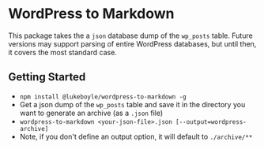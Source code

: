 # WordPress to Markdown

This package takes the a `json` database dump of the `wp_posts` table.
Future versions may support parsing of entire WordPress databases, but until then, it covers the most standard case.

## Getting Started

- `npm install @lukeboyle/wordpress-to-markdown -g`
- Get a json dump of the `wp_posts` table and save it in the directory you want to generate an archive (as a `.json` file)
- `wordpress-to-markdown <your-json-file>.json [--output=wordpress-archive]`
- Note, if you don't define an output option, it will default to `./archive/**`